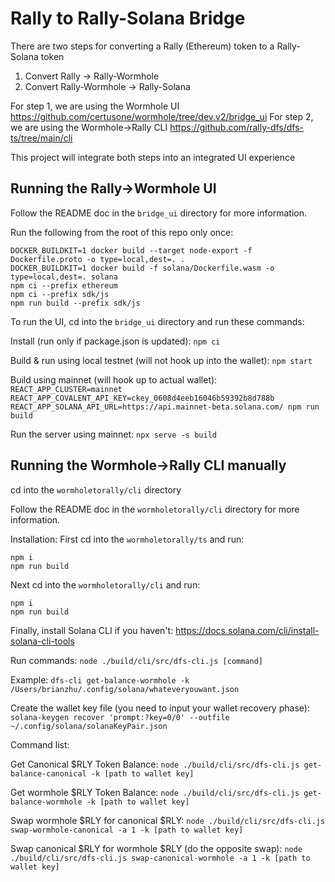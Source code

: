 # Rally to Rally-Solana Bridge
There are two steps for converting a Rally (Ethereum) token to a Rally-Solana token
1. Convert Rally -> Rally-Wormhole
2. Convert Rally-Wormhole -> Rally-Solana

For step 1, we are using the Wormhole UI https://github.com/certusone/wormhole/tree/dev.v2/bridge_ui
For step 2, we are using the Wormhole->Rally CLI https://github.com/rally-dfs/dfs-ts/tree/main/cli

This project will integrate both steps into an integrated UI experience

## Running the Rally->Wormhole UI
Follow the README doc in the `bridge_ui` directory for more information.

Run the following from the root of this repo only once:
```
DOCKER_BUILDKIT=1 docker build --target node-export -f Dockerfile.proto -o type=local,dest=. .
DOCKER_BUILDKIT=1 docker build -f solana/Dockerfile.wasm -o type=local,dest=. solana
npm ci --prefix ethereum
npm ci --prefix sdk/js
npm run build --prefix sdk/js
```

To run the UI, cd into the `bridge_ui` directory and run these commands:

Install (run only if package.json is updated):
`npm ci`

Build & run using local testnet (will not hook up into the wallet):
`npm start`

Build using mainnet (will hook up to actual wallet):
`REACT_APP_CLUSTER=mainnet REACT_APP_COVALENT_API_KEY=ckey_0608d4eeb16046b59392b8d788b REACT_APP_SOLANA_API_URL=https://api.mainnet-beta.solana.com/ npm run build`

Run the server using mainnet:
`npx serve -s build`

## Running the Wormhole->Rally CLI manually
cd into the `wormholetorally/cli` directory

Follow the README doc in the `wormholetorally/cli` directory for more information.

Installation:
First cd into the `wormholetorally/ts` and run:
```
npm i
npm run build
```

Next cd into the `wormholetorally/cli` and run:
```
npm i
npm run build
```

Finally, install Solana CLI if you haven't:
https://docs.solana.com/cli/install-solana-cli-tools 


Run commands:
`node ./build/cli/src/dfs-cli.js [command]`

Example:
`dfs-cli get-balance-wormhole -k /Users/brianzhu/.config/solana/whateveryouwant.json `

Create the wallet key file (you need to input your wallet recovery phase):
`solana-keygen recover 'prompt:?key=0/0' --outfile ~/.config/solana/solanaKeyPair.json`


Command list:

Get Canonical $RLY Token Balance:
`node ./build/cli/src/dfs-cli.js get-balance-canonical -k [path to wallet key]`

Get wormhole $RLY Token Balance:
`node ./build/cli/src/dfs-cli.js get-balance-wormhole -k [path to wallet key]`

Swap wormhole $RLY for canonical $RLY:
`node ./build/cli/src/dfs-cli.js swap-wormhole-canonical -a 1 -k [path to wallet key]`

Swap canonical $RLY for wormhole $RLY (do the opposite swap):
`node ./build/cli/src/dfs-cli.js swap-canonical-wormhole -a 1 -k [path to wallet key]`
